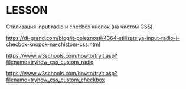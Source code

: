 # LESSON

Стилизация input radio и checbox кнопок (на чистом CSS)

https://di-grand.com/blog/it-poleznosti/4364-stilizatsiya-input-radio-i-checbox-knopok-na-chistom-css.html

https://www.w3schools.com/howto/tryit.asp?filename=tryhow_css_custom_radio

https://www.w3schools.com/howto/tryit.asp?filename=tryhow_css_custom_checkbox


